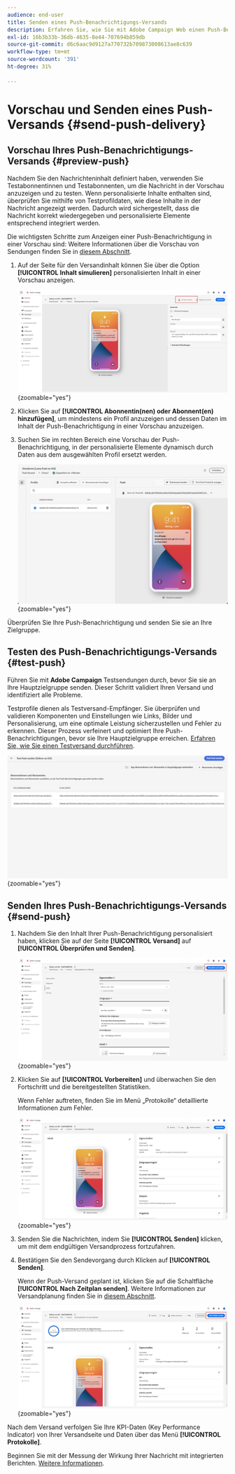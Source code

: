 ```yaml
---
audience: end-user
title: Senden eines Push-Benachrichtigungs-Versands
description: Erfahren Sie, wie Sie mit Adobe Campaign Web einen Push-Benachrichtigungs-Versand senden.
exl-id: 16b3b33b-36db-4635-8e44-707694b859db
source-git-commit: d6c6aac9d9127a770732b709873008613ae8c639
workflow-type: tm+mt
source-wordcount: '391'
ht-degree: 31%

---
```


# Vorschau und Senden eines Push-Versands {#send-push-delivery}

## Vorschau Ihres Push-Benachrichtigungs-Versands {#preview-push}

Nachdem Sie den Nachrichteninhalt definiert haben, verwenden Sie Testabonnentinnen und Testabonnenten, um die Nachricht in der Vorschau anzuzeigen und zu testen. Wenn personalisierte Inhalte enthalten sind, überprüfen Sie mithilfe von Testprofildaten, wie diese Inhalte in der Nachricht angezeigt werden. Dadurch wird sichergestellt, dass die Nachricht korrekt wiedergegeben und personalisierte Elemente entsprechend integriert werden.

Die wichtigsten Schritte zum Anzeigen einer Push-Benachrichtigung in einer Vorschau sind: Weitere Informationen über die Vorschau von Sendungen finden Sie in [diesem Abschnitt](../preview-test/preview-content.md).

1. Auf der Seite für den Versandinhalt können Sie über die Option **[!UICONTROL Inhalt simulieren]** personalisierten Inhalt in einer Vorschau anzeigen.

   ![Vorschau personalisierter Inhalte auf der Seite mit den Versandinhalten](assets/push_send_1.png){zoomable="yes"}

1. Klicken Sie auf **[!UICONTROL Abonnentin(nen) oder Abonnent(en) hinzufügen]**, um mindestens ein Profil anzuzeigen und dessen Daten im Inhalt der Push-Benachrichtigung in einer Vorschau anzuzeigen.

   <!--Once your test subscribers are selected, click **[!UICONTROL Select]**.
    ![](assets/push_send_5.png){zoomable="yes"}-->

1. Suchen Sie im rechten Bereich eine Vorschau der Push-Benachrichtigung, in der personalisierte Elemente dynamisch durch Daten aus dem ausgewählten Profil ersetzt werden.

   ![Vorschaufenster mit personalisierten Elementen, die durch Profildaten ersetzt wurden](assets/push_send_7.png){zoomable="yes"}

Überprüfen Sie Ihre Push-Benachrichtigung und senden Sie sie an Ihre Zielgruppe.

## Testen des Push-Benachrichtigungs-Versands {#test-push}

Führen Sie mit **Adobe Campaign** Testsendungen durch, bevor Sie sie an Ihre Hauptzielgruppe senden. Dieser Schritt validiert Ihren Versand und identifiziert alle Probleme.

Testprofile dienen als Testversand-Empfänger. Sie überprüfen und validieren Komponenten und Einstellungen wie Links, Bilder und Personalisierung, um eine optimale Leistung sicherzustellen und Fehler zu erkennen. Dieser Prozess verfeinert und optimiert Ihre Push-Benachrichtigungen, bevor sie Ihre Hauptzielgruppe erreichen. [Erfahren Sie, wie Sie einen Testversand durchführen](../preview-test/test-deliveries.md#subscribers).

![Testen des Push-Benachrichtigungs-Versands mit Testversand-Empfängern](assets/push_send_6.png){zoomable="yes"}

## Senden Ihres Push-Benachrichtigungs-Versands {#send-push}

1. Nachdem Sie den Inhalt Ihrer Push-Benachrichtigung personalisiert haben, klicken Sie auf der Seite **[!UICONTROL Versand]** auf **[!UICONTROL Überprüfen und Senden]**.

   ![Schaltfläche „Überprüfen und senden“ auf der Versandseite](assets/push_send_2.png){zoomable="yes"}

1. Klicken Sie auf **[!UICONTROL Vorbereiten]** und überwachen Sie den Fortschritt und die bereitgestellten Statistiken.

   Wenn Fehler auftreten, finden Sie im Menü „Protokolle“ detaillierte Informationen zum Fehler.

   ![Überwachung des Fortschritts und der Statistiken der Vorbereitung](assets/push_send_3.png){zoomable="yes"}

1. Senden Sie die Nachrichten, indem Sie **[!UICONTROL Senden]** klicken, um mit dem endgültigen Versandprozess fortzufahren.

1. Bestätigen Sie den Sendevorgang durch Klicken auf **[!UICONTROL Senden]**.

   Wenn der Push-Versand geplant ist, klicken Sie auf die Schaltfläche **[!UICONTROL Nach Zeitplan senden]**. Weitere Informationen zur Versandplanung finden Sie in [diesem Abschnitt](../msg/gs-messages.md#schedule-the-delivery-sending).

   ![Schaltfläche „Nach Zeitplan senden“ für geplanten Push-Versand](assets/push_send_4.png){zoomable="yes"}

Nach dem Versand verfolgen Sie Ihre KPI-Daten (Key Performance Indicator) von Ihrer Versandseite und Daten über das Menü **[!UICONTROL Protokolle]**.

Beginnen Sie mit der Messung der Wirkung Ihrer Nachricht mit integrierten Berichten. [Weitere Informationen](../reporting/push-report.md).